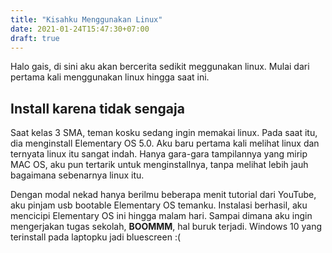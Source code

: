 ```yaml
---
title: "Kisahku Menggunakan Linux"
date: 2021-01-24T15:47:30+07:00
draft: true
---
```


Halo gais, di sini aku akan bercerita sedikit meggunakan linux. Mulai dari pertama kali menggunakan linux hingga saat ini.

## Install karena tidak sengaja

Saat kelas 3 SMA, teman kosku sedang ingin memakai linux. Pada saat itu, dia menginstall Elementary OS 5.0. Aku baru pertama kali melihat linux dan ternyata linux itu sangat indah. Hanya gara-gara tampilannya yang mirip MAC OS, aku pun tertarik untuk menginstallnya, tanpa melihat lebih jauh bagaimana sebenarnya linux itu.

Dengan modal nekad hanya berilmu beberapa menit tutorial dari YouTube, aku pinjam usb bootable Elementary OS temanku. Instalasi berhasil, aku mencicipi Elementary OS ini hingga malam hari. Sampai dimana aku ingin mengerjakan tugas sekolah, **BOOMMM**, hal buruk terjadi. Windows 10 yang terinstall pada laptopku jadi bluescreen :(